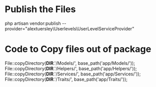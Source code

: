 # Publish the Files
php artisan vendor:publish --provider="alextuersley\Userlevels\UserLevelServiceProvider"

# Code to Copy files out of package
File::copyDirectory(__DIR__.'/Models/', base_path('app/Models/'));
File::copyDirectory(__DIR__.'/Helpers/', base_path('app/Helpers/'));
File::copyDirectory(__DIR__.'/Services/', base_path('app/Services/'));
File::copyDirectory(__DIR__.'/Traits/', base_path('app/Traits/'));